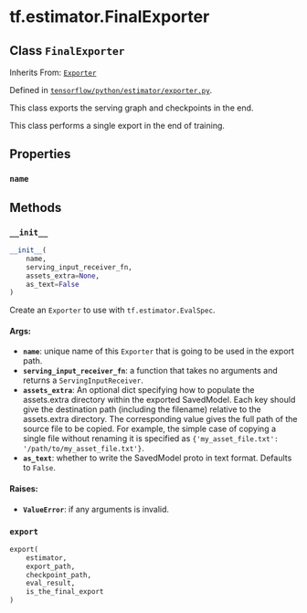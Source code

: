 <div itemscope itemtype="http://developers.google.com/ReferenceObject">
<meta itemprop="name" content="tf.estimator.FinalExporter" />
<meta itemprop="property" content="name"/>
<meta itemprop="property" content="__init__"/>
<meta itemprop="property" content="export"/>
</div>

# tf.estimator.FinalExporter

## Class `FinalExporter`

Inherits From: [`Exporter`](../../tf/estimator/Exporter.md)



Defined in [`tensorflow/python/estimator/exporter.py`](https://www.tensorflow.org/code/tensorflow/python/estimator/exporter.py).

This class exports the serving graph and checkpoints in the end.

This class performs a single export in the end of training.

## Properties

<h3 id="name"><code>name</code></h3>





## Methods

<h3 id="__init__"><code>__init__</code></h3>

``` python
__init__(
    name,
    serving_input_receiver_fn,
    assets_extra=None,
    as_text=False
)
```

Create an `Exporter` to use with `tf.estimator.EvalSpec`.

#### Args:

* <b>`name`</b>: unique name of this `Exporter` that is going to be used in the
    export path.
* <b>`serving_input_receiver_fn`</b>: a function that takes no arguments and returns
    a `ServingInputReceiver`.
* <b>`assets_extra`</b>: An optional dict specifying how to populate the assets.extra
    directory within the exported SavedModel.  Each key should give the
    destination path (including the filename) relative to the assets.extra
    directory.  The corresponding value gives the full path of the source
    file to be copied.  For example, the simple case of copying a single
    file without renaming it is specified as
    `{'my_asset_file.txt': '/path/to/my_asset_file.txt'}`.
* <b>`as_text`</b>: whether to write the SavedModel proto in text format. Defaults to
    `False`.


#### Raises:

* <b>`ValueError`</b>: if any arguments is invalid.

<h3 id="export"><code>export</code></h3>

``` python
export(
    estimator,
    export_path,
    checkpoint_path,
    eval_result,
    is_the_final_export
)
```





